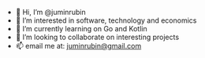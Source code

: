 - 👋 Hi, I’m @juminrubin
- 👀 I’m interested in software, technology and economics
- 🌱 I’m currently learning on Go and Kotlin
- 💞️ I’m looking to collaborate on interesting projects
- 📫 email me at: juminrubin@gmail.com

<!---
juminrubin/juminrubin is a ✨ special ✨ repository because its `README.md` (this file) appears on your GitHub profile.
You can click the Preview link to take a look at your changes.
--->
